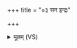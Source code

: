 +++
title = "०३ सन इन्द्रः"

+++
<details><summary>मूलम् (VS)</summary>

स न॒ इन्द्रः॑ शि॒वः सखाश्वा॑व॒द्गोम॒द्यव॑मत्। उ॒रुधा॑रेव दोहते ॥
</details>